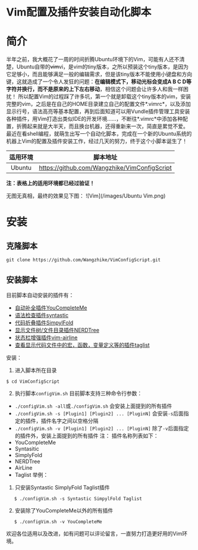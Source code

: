 # Vim配置及插件安装自动化脚本

# 简介
半年之前，我大概花了一周的时间折腾Ubuntu环境下的Vim，可能有人还不清楚，Ubuntu自带的~~vim~~vi，是vim的tiny版本，之所以预装这个tiny版本，是因为它足够小，而且能够满足一般的编辑需求，但是该tiny版本不能使用小键盘和方向键，这就造成了一个令人发狂的问题：**在编辑模式下，移动光标会变成A B C D等字符并换行，而不是原来的上下左右移动**，相信这个问题会让许多人和我一样困扰！
所以配置Vim的过程踩了许多坑，第一个就是卸载这个tiny版本的vim，安装完整的vim，之后是在自己的HOME目录建立自己的配置文件*.vimrc*，以及添加显示行号，语法高亮等基本配置，再到后面知道可以用Vundle插件管理工具安装各种插件，用Vim打造出类似IDE的开发环境......，不断往*.vimrc*中添加各种配置，折腾起来就是大半天，而且换台机器，还得重新来一次，简直是累觉不爱。
最近在看shell编程，就萌生出写一个自动化脚本，完成在一个新的Ubuntu系统的机器上Vim的配置及插件安装工作，经过几天的努力，终于这个小脚本诞生了！

<!--more-->

|	适用环境	|	脚本地址	|
|	:------:	|	:------:	|
| Ubuntu		|	https://github.com/Wangzhike/VimConfigScript			|
**注：表格上的适用环境都已经过验证！**

无图无真相，最终的效果见下图：
![Vim](/images/Ubuntu Vim.png)

# 安装
## 克隆脚本
```shell
git clone https://github.com/Wangzhike/VimConfigScript.git
```
## 安装脚本
目前脚本自动安装的插件有：
- [自动补全插件YouCompleteMe](https://github.com/Valloric/YouCompleteMe)
- [语法检查插件syntastic](https://github.com/vim-syntastic/syntastic)
- [代码折叠插件SimpylFold](https://github.com/tmhedberg/SimpylFold)
- [显示文件树/文件目录插件NERDTree](https://github.com/scrooloose/nerdtree)
- [状态栏增强插件vim-airline](https://github.com/vim-airline/vim-airline)
- [查看显示代码文件中的宏，函数，变量定义等的插件taglist](http://www.vim.org/scripts/script.php?script_id=273)

安装：
1. 进入脚本所在目录
```shell
$ cd VimConfigScript
```
2. 执行脚本`configVim.sh`
目前脚本支持三种命令行参数：
 - `./configVim.sh -all`或`./configVim.sh`
 会安装上面提到的所有插件
 - `./configVim.sh -s [Plugin1] [Plugin2] ... [PluginN]`
 会安装`-s`后面指定的插件，插件名字之间以空格分隔
 - `./configVim.sh -v [Plugin1] [Plugin2] ... [PluginN]`
 除了`-v`后面指定的插件外，安装上面提到的所有插件
 注：
 插件名称列表如下：
  - YouCompleteMe
  - Syntasitic
  - SimplyFold
  - NERDTree
  - AirLine
  - Taglist
举例：
 1. 只安装Syntastic SimplyFold Taglist插件
 ```shell
	$ ./configVim.sh -s Syntastic SimpylFold Taglist
 ```
 2. 安装除了YouCompleteMe以外的所有插件
 ```shell
	$ ./configVim.sh -v YouCompleteMe
 ```

欢迎各位适用以及改进，如有问题可以评论留言，一直努力打造更好用的Vim环境。
